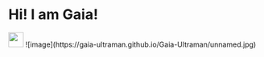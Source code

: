# Hi! I am Gaia! 
<img src="https://raw.githubusercontent.com/MartinHeinz/MartinHeinz/master/wave.gif" width="30px">
![image](https://gaia-ultraman.github.io/Gaia-Ultraman/unnamed.jpg)
